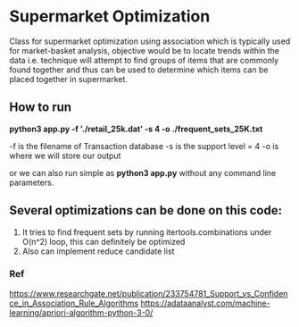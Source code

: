 # Supermarket Optimization
Class for supermarket optimization using association which is typically used for market-basket
analysis, objective would be to locate trends within the data i.e. technique will attempt to find
groups of items that are commonly found together and thus can be used to determine which items can be placed together in
supermarket.

## How to run

**python3 app.py -f './retail_25k.dat' -s 4 -o ./frequent_sets_25K.txt**

-f is the filename of Transaction database
-s is the support level = 4
-o is where we will store our output

or we can also run simple as **python3 app.py** without any command line parameters.

## Several optimizations can be done on this code:
1. It tries to find frequent sets by running itertools.combinations under O(n^2) loop, this can definitely be optimized
2. Also can implement reduce candidate list 

### Ref
https://www.researchgate.net/publication/233754781_Support_vs_Confidence_in_Association_Rule_Algorithms
https://adataanalyst.com/machine-learning/apriori-algorithm-python-3-0/





